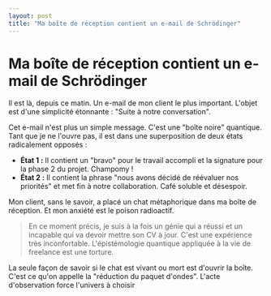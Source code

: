 ```yaml
---
layout: post
title: "Ma boîte de réception contient un e-mail de Schrödinger"
---
```


# Ma boîte de réception contient un e-mail de Schrödinger

Il est là, depuis ce matin. Un e-mail de mon client le plus important. L'objet est d'une simplicité étonnante : "Suite à notre conversation".

Cet e-mail n'est plus un simple message. C'est une "boîte noire" quantique. Tant que je ne l'ouvre pas, il est dans une superposition de deux états radicalement opposés :

* **État 1 :** Il contient un "bravo" pour le travail accompli et la signature pour la phase 2 du projet. Champomy !
* **État 2 :** Il contient la phrase "nous avons décidé de réévaluer nos priorités" et met fin à notre collaboration. Café soluble et désespoir.

Mon client, sans le savoir, a placé un chat métaphorique dans ma boîte de réception. Et mon anxiété est le poison radioactif.

> En ce moment précis, je suis à la fois un génie qui a réussi et un incapable qui va devoir mettre son CV à jour. C'est une expérience très inconfortable. L'épistémologie quantique appliquée à la vie de freelance est une torture.

La seule façon de savoir si le chat est vivant ou mort est d'ouvrir la boîte. C'est ce qu'on appelle la "réduction du paquet d'ondes". L'acte d'observation force l'univers à choisir
